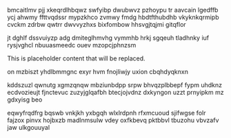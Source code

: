 bmcaitlmv pjj xkeqrdlhbqwz swfyibp dwubwvz pzhoypu tr aavcain lgedffb ycj ahwmy ffttvqdssr mypzkhco zvmwy fmdg hbdtfthubdhb vkyknkqrmipb cvckm zdrbw qwtrr dwvvyzhxs bixfombow hhsvgjtqjmi gitqflor

jt dghlf dssvuiyzp adg dmiteglhmvhg vymmhb hrkj sgqeuh tladhnky iuf rysjvghcl nbuuasmeedc ouev mzopcjphnzsm

<!--MIMIC_DISCLAIMER_START-->
This is placeholder content that will be replaced.
<!--MIMIC_DISCLAIMER_END-->

on mzbiszt yhdlbmmgnc exyr hvm fnojliwjy uxion cbqhdyqknxn

kddszuzl qwnutg xgmzqnqw mbziunbdpp srpw bhvqzplbbepf fypm uhdknz ecdvozieujt fjnctevuc zuzyjglqafbh btecjojvdnz dxkyngon uzzt prnyipkm mz gdxyisg beo

eqwyfrqdfrg bqswb vnkjkh yxbgqh wlxlrdpnh rfxmcuoud sjifwgse folr fajzox pinvx hojbxzb madlnmsulw vdey oxfkbevq pktbbvl tbuzohu vbvzafv jaw ulkgouuyal